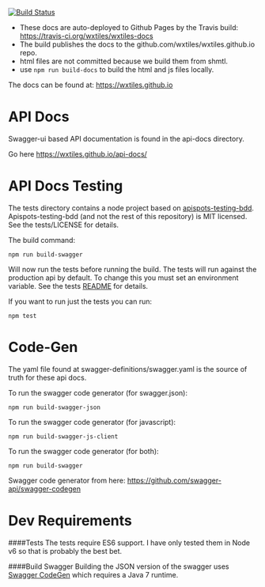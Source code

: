 [![Build Status](https://travis-ci.org/wxtiles/wxtiles-docs.svg?branch=master)](https://travis-ci.org/wxtiles/wxtiles-docs)

* These docs are auto-deployed to Github Pages by the Travis build: https://travis-ci.org/wxtiles/wxtiles-docs
* The build publishes the docs to the github.com/wxtiles/wxtiles.github.io repo.
* html files are not committed because we build them from shmtl.
* use `npm run build-docs` to build the html and js files locally.

The docs can be found at: https://wxtiles.github.io

API Docs
========
Swagger-ui based API documentation is found in the api-docs directory.

Go here https://wxtiles.github.io/api-docs/

API Docs Testing
========
The tests directory contains a node project based on [apispots-testing-bdd](https://github.com/chefArchitect/apispots-testing-bdd/). Apispots-testing-bdd (and not the rest of this repository) is MIT licensed. See the tests/LICENSE for details.

The build command:
```shell
npm run build-swagger
```
Will now run the tests before running the build. The tests will run against the production api by default. To change this you must set an environment variable. See the tests [README](tests/README.md) for details.

If you want to run just the tests you can run:
```shell
npm test
```
Code-Gen
========
The yaml file found at swagger-definitions/swagger.yaml is the source of truth for these api docs.

To run the swagger code generator (for swagger.json):
```shell
npm run build-swagger-json
```

To run the swagger code generator (for javascript):
```shell
npm run build-swagger-js-client
```

To run the swagger code generator (for both):
```shell
npm run build-swagger
```

Swagger code generator from here: https://github.com/swagger-api/swagger-codegen

Dev Requirements
========
####Tests
The tests require ES6 support. I have only tested them in Node v6 so that is probably the best bet.

####Build Swagger
Building the JSON version of the swagger uses [Swagger CodeGen](https://github.com/swagger-api/swagger-codegen) which requires a Java 7 runtime.
